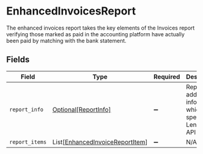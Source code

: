 # EnhancedInvoicesReport

The enhanced invoices report takes the key elements of the Invoices report verifying those marked as paid in the accounting platform have actually been paid by matching with the bank statement.


## Fields

| Field                                                                               | Type                                                                                | Required                                                                            | Description                                                                         |
| ----------------------------------------------------------------------------------- | ----------------------------------------------------------------------------------- | ----------------------------------------------------------------------------------- | ----------------------------------------------------------------------------------- |
| `report_info`                                                                       | [Optional[ReportInfo]](../../models/shared/reportinfo.md)                           | :heavy_minus_sign:                                                                  | Report additional information, which is specific to Lending API reports.            |
| `report_items`                                                                      | List[[EnhancedInvoiceReportItem](../../models/shared/enhancedinvoicereportitem.md)] | :heavy_minus_sign:                                                                  | N/A                                                                                 |